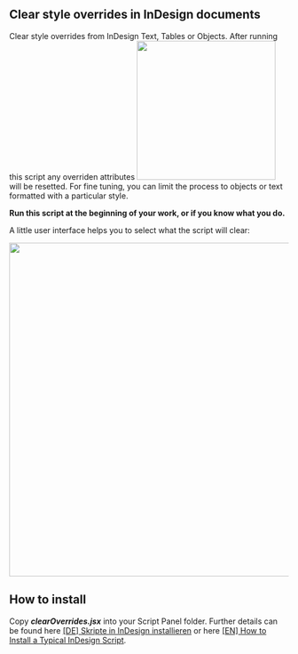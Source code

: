 ## Clear style overrides in InDesign documents
Clear style overrides from InDesign Text, Tables or Objects. After running this script any overriden attributes 
<img src="https://github.com/grefel/clearOverrides/blob/master/docs/override.png" width="250px" />  
will be resetted. For fine tuning, you can limit the process to objects or text formatted with a particular style.

**Run this script at the beginning of your work, or if you know what you do.**

A little user interface helps you to select what the script will clear:

<img src="https://github.com/grefel/clearOverrides/blob/master/docs/GUI.png" width="600px"/>


## How to install
Copy ***clearOverrides.jsx*** into your Script Panel folder. Further details can be found here [[DE] Skripte in InDesign installieren](http://www.publishingx.de/skripte-installieren/) or here [[EN] How to Install a Typical InDesign Script](http://www.danrodney.com/scripts/directions-installingscripts.html).